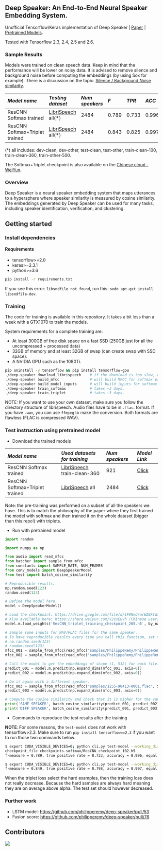 ## Deep Speaker: An End-to-End Neural Speaker Embedding System.
Unofficial Tensorflow/Keras implementation of Deep Speaker | [Paper](https://arxiv.org/pdf/1705.02304.pdf) | [Pretrained Models](https://drive.google.com/open?id=18h2bmsAWrqoUMsh_FQHDDxp7ioGpcNBa).

Tested with Tensorflow 2.3, 2.4, 2.5 and 2.6.

### Sample Results

Models were trained on clean speech data. Keep in mind that the performance will be lower on noisy data. It is advised to remove silence and background noise before computing the embeddings (by using Sox for example). There is a discussion on the topic: [Silence / Background Noise similarity](https://github.com/philipperemy/deep-speaker/issues/62).

 *Model name* | *Testing dataset* | *Num speakers* | *F* | *TPR* | *ACC* | *EER* | Training Logs | Download model
 | :--- | :--- | :--- | :--- | :--- | :--- | :--- | :--- | :--- |
ResCNN Softmax trained          | [LibriSpeech](http://www.openslr.org/12/) all(*) | 2484 | 0.789 | 0.733 | 0.996 | 0.043 | [Click](https://docs.google.com/document/d/1ZZjBk5TgFgaY9GgOcHaieOpiyB9lB6oTRSdk6g8FPRs) | [Click](https://drive.google.com/open?id=1SJBmHpnaW1VcbFWP6JfvbT3wWP9PsqxS)
ResCNN Softmax+Triplet trained  | [LibriSpeech](http://www.openslr.org/12/) all(*) | 2484 | 0.843 | 0.825 | 0.997 | 0.025 | [Click](https://docs.google.com/document/d/1mL0Jb8IpA7DOzFci71RT1OYTq7Kkw2DjTkI4BRpEzKc) | [Click](https://drive.google.com/file/d/1F9NvdrarWZNktdX9KlRYWWHDwRkip_aP)

(*) all includes: dev-clean, dev-other, test-clean, test-other, train-clean-100, train-clean-360, train-other-500.

The Softmax+Triplet checkpoint is also available on the [Chinese cloud - WeiYun](https://share.weiyun.com/V2suEUVh).

### Overview

Deep Speaker is a neural speaker embedding system that maps utterances to a hypersphere where speaker similarity is measured by cosine similarity. The embeddings generated by Deep Speaker can be used for many tasks, including speaker identification,
verification, and clustering.

## Getting started
### Install dependencies
#### Requirements
- tensorflow>=2.0
- keras>=2.3.1
- python>=3.6
```bash
pip install -r requirements.txt
```

If you see this error: `libsndfile not found`, run this: `sudo apt-get install libsndfile-dev`.

### Training

The code for training is available in this repository. It takes a bit less than a week with a GTX1070 to train the models.

System requirements for a complete training are:
- At least 300GB of free disk space on a fast SSD (250GB just for all the uncompressed + processed data)
- 32GB of memory and at least 32GB of swap (can create swap with SSD space).
- A NVIDIA GPU such as the 1080Ti.

```bash
pip uninstall -y tensorflow && pip install tensorflow-gpu
./deep-speaker download_librispeech    # if the download is too slow, consider replacing [wget] by [axel -n 10 -a] in download_librispeech.sh.
./deep-speaker build_mfcc              # will build MFCC for softmax pre-training and triplet training.
./deep-speaker build_model_inputs      # will build inputs for softmax pre-training.
./deep-speaker train_softmax           # takes ~3 days.
./deep-speaker train_triplet           # takes ~3 days.
```

NOTE: If you want to use your own dataset, make sure you follow the directory structure of librispeech. Audio files have to be in `.flac`. format. If you have `.wav`, you can use `ffmpeg` to make the conversion. Both formats are flawless (FLAC is compressed WAV).

### Test instruction using pretrained model
- Download the trained models
 

 *Model name* | *Used datasets for training* | *Num speakers* | *Model Link* | 
 | :--- | :--- | :--- | :--- |
ResCNN Softmax trained  | [LibriSpeech](http://www.openslr.org/12/) train-clean-360 | 921 | [Click](https://drive.google.com/open?id=1SJBmHpnaW1VcbFWP6JfvbT3wWP9PsqxS)
ResCNN Softmax+Triplet trained  | [LibriSpeech](http://www.openslr.org/12/) all | 2484 | [Click](https://drive.google.com/file/d/1F9NvdrarWZNktdX9KlRYWWHDwRkip_aP)

Note: the pre-training was performed on a subset of all the speakers we have. This is to match the philosophy of the paper where they first trained the model with softmax and then trained it on the whole dataset (bigger than this repo!) with triplets.

* Run with pretrained model

```python
import random

import numpy as np

from audio import read_mfcc
from batcher import sample_from_mfcc
from constants import SAMPLE_RATE, NUM_FRAMES
from conv_models import DeepSpeakerModel
from test import batch_cosine_similarity

# Reproducible results.
np.random.seed(123)
random.seed(123)

# Define the model here.
model = DeepSpeakerModel()

# Load the checkpoint. https://drive.google.com/file/d/1F9NvdrarWZNktdX9KlRYWWHDwRkip_aP.
# Also available here: https://share.weiyun.com/V2suEUVh (Chinese users).
model.m.load_weights('ResCNN_triplet_training_checkpoint_265.h5', by_name=True)

# Sample some inputs for WAV/FLAC files for the same speaker.
# To have reproducible results every time you call this function, set the seed every time before calling it.
# np.random.seed(123)
# random.seed(123)
mfcc_001 = sample_from_mfcc(read_mfcc('samples/PhilippeRemy/PhilippeRemy_001.wav', SAMPLE_RATE), NUM_FRAMES)
mfcc_002 = sample_from_mfcc(read_mfcc('samples/PhilippeRemy/PhilippeRemy_002.wav', SAMPLE_RATE), NUM_FRAMES)

# Call the model to get the embeddings of shape (1, 512) for each file.
predict_001 = model.m.predict(np.expand_dims(mfcc_001, axis=0))
predict_002 = model.m.predict(np.expand_dims(mfcc_002, axis=0))

# Do it again with a different speaker.
mfcc_003 = sample_from_mfcc(read_mfcc('samples/1255-90413-0001.flac', SAMPLE_RATE), NUM_FRAMES)
predict_003 = model.m.predict(np.expand_dims(mfcc_003, axis=0))

# Compute the cosine similarity and check that it is higher for the same speaker.
print('SAME SPEAKER', batch_cosine_similarity(predict_001, predict_002)) # SAME SPEAKER [0.81564593]
print('DIFF SPEAKER', batch_cosine_similarity(predict_001, predict_003)) # DIFF SPEAKER [0.1419204]
```

* Commands to reproduce the test results after the training

**NOTE**: For some reasons, the `test-model` does not work with tensorflow>2.3. Make sure to run `pip install tensorflow==2.3` if you want to run those two commands below.

```bash
$ export CUDA_VISIBLE_DEVICES=0; python cli.py test-model --working_dir ~/.deep-speaker-wd/triplet-training/ --
checkpoint_file checkpoints-softmax/ResCNN_checkpoint_102.h5
f-measure = 0.789, true positive rate = 0.733, accuracy = 0.996, equal error rate = 0.043
```

```bash
$ export CUDA_VISIBLE_DEVICES=0; python cli.py test-model --working_dir ~/.deep-speaker-wd/triplet-training/ --checkpoint_file checkpoints-triplets/ResCNN_checkpoint_265.h5
f-measure = 0.849, true positive rate = 0.798, accuracy = 0.997, equal error rate = 0.025
```

When the triplet loss select the hard examples, then the training loss does not really decrease. Because the hard samples are always hard meaning they are on average above alpha. The test set should however decreased.

### Further work

- LSTM model: https://github.com/philipperemy/deep-speaker/pull/53
- Fusion score: https://github.com/philipperemy/deep-speaker/pull/76

## Contributors

<a href="https://github.com/philipperemy/deep-speaker/graphs/contributors">
  <img src="https://contrib.rocks/image?repo=philipperemy/deep-speaker" />
</a>
